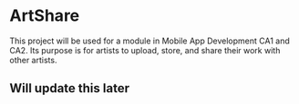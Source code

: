 # ArtShare
This project will be used for a module in Mobile App Development CA1 and CA2. Its purpose is for artists to upload, store, and share their work with other artists.
## Will update this later
